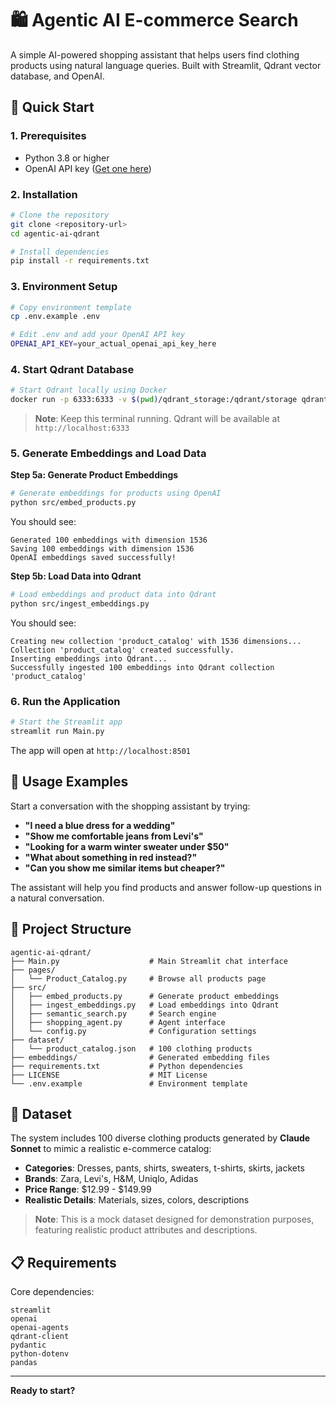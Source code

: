 # 🛍️ Agentic AI E-commerce Search

A simple AI-powered shopping assistant that helps users find clothing products using natural language queries. Built with Streamlit, Qdrant vector database, and OpenAI.

## 🚀 Quick Start

### 1. Prerequisites
- Python 3.8 or higher
- OpenAI API key ([Get one here](https://platform.openai.com/api-keys))

### 2. Installation

```bash
# Clone the repository
git clone <repository-url>
cd agentic-ai-qdrant

# Install dependencies
pip install -r requirements.txt
```

### 3. Environment Setup

```bash
# Copy environment template
cp .env.example .env

# Edit .env and add your OpenAI API key
OPENAI_API_KEY=your_actual_openai_api_key_here
```

### 4. Start Qdrant Database

```bash
# Start Qdrant locally using Docker
docker run -p 6333:6333 -v $(pwd)/qdrant_storage:/qdrant/storage qdrant/qdrant
```

> **Note**: Keep this terminal running. Qdrant will be available at `http://localhost:6333`

### 5. Generate Embeddings and Load Data

**Step 5a: Generate Product Embeddings**
```bash
# Generate embeddings for products using OpenAI
python src/embed_products.py
```

You should see:
```
Generated 100 embeddings with dimension 1536
Saving 100 embeddings with dimension 1536
OpenAI embeddings saved successfully!
```

**Step 5b: Load Data into Qdrant**
```bash
# Load embeddings and product data into Qdrant
python src/ingest_embeddings.py
```

You should see:
```
Creating new collection 'product_catalog' with 1536 dimensions...
Collection 'product_catalog' created successfully.
Inserting embeddings into Qdrant...
Successfully ingested 100 embeddings into Qdrant collection 'product_catalog'
```

### 6. Run the Application

```bash
# Start the Streamlit app
streamlit run Main.py
```

The app will open at `http://localhost:8501`

## 💬 Usage Examples

Start a conversation with the shopping assistant by trying:

- **"I need a blue dress for a wedding"**
- **"Show me comfortable jeans from Levi's"** 
- **"Looking for a warm winter sweater under $50"**
- **"What about something in red instead?"**
- **"Can you show me similar items but cheaper?"**

The assistant will help you find products and answer follow-up questions in a natural conversation.

## 📁 Project Structure

```
agentic-ai-qdrant/
├── Main.py                    # Main Streamlit chat interface
├── pages/
│   └── Product_Catalog.py     # Browse all products page
├── src/
│   ├── embed_products.py      # Generate product embeddings
│   ├── ingest_embeddings.py   # Load embeddings into Qdrant
│   ├── semantic_search.py     # Search engine
│   ├── shopping_agent.py      # Agent interface
│   └── config.py              # Configuration settings
├── dataset/
│   └── product_catalog.json   # 100 clothing products
├── embeddings/                # Generated embedding files
├── requirements.txt           # Python dependencies
├── LICENSE                    # MIT License
└── .env.example               # Environment template
```

## 🧪 Dataset

The system includes 100 diverse clothing products generated by **Claude Sonnet** to mimic a realistic e-commerce catalog:
- **Categories**: Dresses, pants, shirts, sweaters, t-shirts, skirts, jackets
- **Brands**: Zara, Levi's, H&M, Uniqlo, Adidas
- **Price Range**: $12.99 - $149.99
- **Realistic Details**: Materials, sizes, colors, descriptions

> **Note**: This is a mock dataset designed for demonstration purposes, featuring realistic product attributes and descriptions.

## 📋 Requirements

Core dependencies:
```
streamlit
openai
openai-agents
qdrant-client
pydantic
python-dotenv
pandas
```
---

**Ready to start?** 